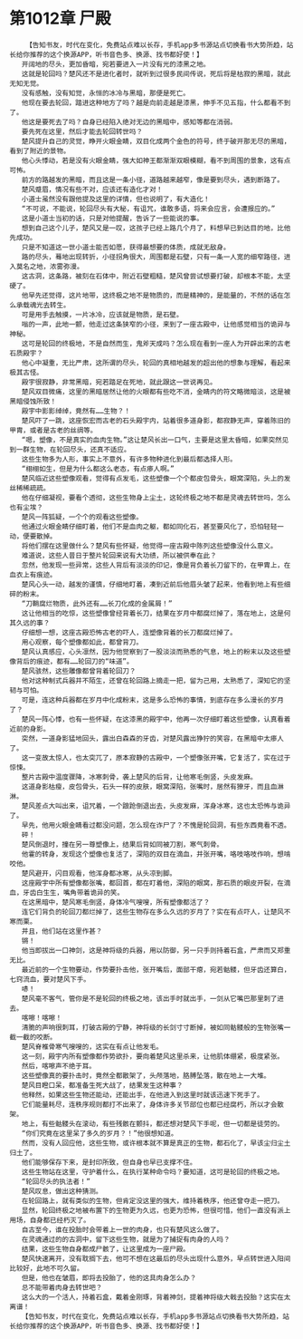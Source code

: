 # 第1012章 尸殿
        【告知书友，时代在变化，免费站点难以长存，手机app多书源站点切换看书大势所趋，站长给你推荐的这个换源APP，听书音色多、换源、找书都好使！】
       开阔地的尽头，更加昏暗，宛若要进入一片没有光的漆黑之地。
       这就是轮回吗？楚风还不是进化者时，就听到过很多民间传说，死后将是枯寂的黑暗，就此无知无觉。
       没有感触，没有知觉，永恒的冰冷与黑暗，那便是死亡。
       他现在要去轮回，踏进这种地方了吗？越是向前走越是漆黑，伸手不见五指，什么都看不到了。
       他这是要死去了吗？自身已经陷入绝对无边的黑暗中，感知等都在消弱。
       要先死在这里，然后才能去轮回转世吗？
       楚风提升自己的灵觉，睁开火眼金睛，双目化成两个金色的符号，终于破开那无尽的黑暗，看到了附近的景物。
       他心头悸动，若是没有火眼金睛，强大如神王都渐渐双眼模糊，看不到周围的景象，这有点可怖。
       前方的路越发的黑暗，而且这是一条小径，道路越来越窄，像是要到尽头，遇到断路了。
       楚风蹙眉，情况有些不对，应该还有造化才对！
       小道士虽然没有跟他提及这里的详情，但也说明了，有大造化！
       “不可说，不能说，轮回尽头有大秘，有诅咒，谁敢多语，将来会应言，会遭报应的。”
       这是小道士当初的话，只是对他提醒，告诉了一些能说的事。
       想到自己这个儿子，楚风又是一叹，这孩子已经上路几个月了，料想早已到达目的地，比他先成功。
       只是不知道这一世小道士能否如愿，获得最想要的体质，成就无敌身。
       路的尽头，蓦地出现转折，小径拐角很大，周围都是石壁，只有一条一人宽的细窄路径，进入莫名之地，浓雾弥漫。
       这古洞，这条路，被刻在石体中，附近石壁粗糙，楚风曾尝试想要打破，却根本不能，太坚硬了。
       他早先还觉得，这片地带，这终极之地不是物质的，而是精神的，是能量的，不然的话在怎么承载魂光去转生。
       可是用手去触摸，一片冰冷，应该就是物质，是石壁。
       嗡的一声，此地一颤，他走过这条狭窄的小径，来到了一座古殿中，让他感觉相当的诡异与神秘。
       这可是轮回的终极地，不是自然而生，鬼斧天成吗？怎么现在看到一座人为开辟出来的古老石质殿宇？
       他心中凝重，无比严肃，这所谓的尽头，轮回的真相地越发的超出他的想象与理解，看起来极其古怪。
       殿宇很寂静，非常黑暗，宛若踏足在死地，就此跟这一世说再见。
       楚风双目微痛，这里的黑暗居然让他的火眼都有些吃不消，金睛内的符文略微暗淡，这是被黑暗侵蚀所致！
       殿宇中影影绰绰，竟然有……生物？！
       楚风吓了一跳，这座恢宏而古老的石头殿宇内，站着很多道身影，都寂静无声，穿着陈旧的甲胄，或者是古老的丝绸等。
       “嗯，塑像，不是真实的血肉生物。”这让楚风长出一口气，主要是这里太昏暗，如果突然见到一群生物，在轮回尽头，还真不适应。
       这些生物多为人形，事实上不意外，有许多物种进化到最后都选择人形。
       “栩栩如生，但是为什么都这么老态，有点瘆人啊。”
       楚风临近这些塑像观看，觉得有点发毛，这些塑像一个个都皮包骨头，眼窝深陷，头上的发丝稀稀疏疏。
       他在仔细凝视，要看个透彻，这些生物身上尘土，这轮终极之地不都是灵魂去转世吗，怎么也有尘埃？
       楚风一阵狐疑，一个个的观看这些塑像。
       他通过火眼金睛仔细盯着，他们不是血肉之躯，都如同化石，甚至要风化了，恐怕轻轻一动，便要散掉。
       将他们摆在这里做什么？楚风有些怀疑，他觉得一座古殿中陈列这些塑像没什么意义。
       难道说，这些人昔日于整片轮回来说有大功绩，所以被供奉在此？
       忽然，他发现一些异常，这些人背后有淡淡的印记，像是背负着长刀留下的，在甲胄上，在血衣上有痕迹。
       楚风心头一动，越发的谨慎，仔细地盯着，凑到近前后他眉头皱了起来，他看到地上有些细碎的粉末。
       “刀鞘腐烂物质，此外还有……长刀化成的金属屑！”
       这让他相当的吃惊，这些塑像曾经背着长刀，结果在岁月中都腐烂掉了，落在地上，这是何其久远的事？
       仔细想一想，这座古殿恐怖古老的吓人，连塑像背着的长刀都腐烂掉了。
       用心观察，每个塑像都如此，都曾背刀。
       楚风认真感应，心头凛然，因为他觉察到了一股淡淡而熟悉的气息，地上的粉末以及这些塑像背后的痕迹，都有……轮回刀的“味道”。
       楚风骇然，这些雕像都曾背着轮回刀？
       他对这种制式兵器并不陌生，还曾在轮回路上摘走一把，留为己用，太熟悉了，深知它的坚韧与可怕。
       可是，连这种兵器都在岁月中化成粉末，这是多么恐怖的事情，到底存在多么漫长的岁月了？
       楚风一阵心悸，也有一些怀疑，在这漆黑的殿宇中，他再一次仔细盯着这些塑像，认真看着近前的身影。
       突然，一道身影猛地回头，露出白森森的牙齿，对楚风露出狰狞的笑容，在黑暗中太瘆人了。
       这一变故太惊人，也太突兀了，原本寂静的古殿中，一个塑像张开嘴，它复活了，实在过于惊悚。
       整片古殿中温度骤降，冰寒刺骨，袭上楚风的后背，让他寒毛倒竖，头皮发麻。
       这道身影枯瘦，皮包骨头，石头一样的皮肤，眼窝深陷，张嘴时，居然有獠牙，而且血淋淋。
       楚风差点大叫出来，诅咒着，一个踉跄倒退出去，头皮发麻，浑身冰寒，这也太恐怖与诡异了。
       早先，他用火眼金睛看过都没问题，怎么现在诈尸了？不愧是轮回洞，有些东西竟看不透。
       砰！
       楚风倒退时，撞在另一尊塑像上，结果后背如同被刀割，寒气刺骨。
       他霍的转身，发现这个塑像也复活了，深陷的双目在滴血，并张开嘴，咯吱咯吱作响，想啃咬他。
       楚风避开，闪目观看，他浑身都冰寒，从头凉到脚。
       这座殿宇中所有塑像都张嘴，都回首，都在盯着他，深陷的眼窝，那石质的眼皮开裂，在滴血，牙齿白生生，嘴角带着诡异的笑。
       在这黑暗中，楚风寒毛倒竖，身体冷气嗖嗖，所有塑像都活了？
       连它们背负的轮回刀都烂掉了，这些生物存在多么久远的岁月了？实在有点吓人，让楚风不寒而栗。
       并且，他们站在这里作甚？
       锵！
       他当即拔出一口神剑，这是神将级的兵器，用以防御，另一只手则持着石盒，严肃而又郑重无比。
       最近前的一个生物要动，作势要扑击他，张开嘴后，面部干瘪，宛若骷髅，但牙齿还算白，七窍流血，要对楚风下手。
       哧！
       楚风毫不客气，管你是不是轮回的终极之地，该出手时就出手，一剑从它嘴巴那里刺了进去。
       喀嚓！喀嚓！
       清脆的声响很刺耳，打破古殿的宁静，神将级的长剑寸寸断掉，被如同骷髅般的生物张嘴一截一截的咬断。
       楚风脊椎骨寒气嗖嗖的，这实在有点让他发毛。
       这一刻，殿宇内所有塑像都作势欲扑，要向着楚风这里杀来，让他肌体绷紧，极度紧张。
       然后，喀嚓声不绝于耳。
       这些塑像真的要扑击时，竟然全都散架了，头颅落地，胳膊坠落，散在地上一大堆。
       楚风目瞪口呆，都准备生死大战了，结果发生这种事？
       他释然，如果这些生物还能动，还能出手，在他进入到这里时就该迅速下死手了。
       它们能量耗尽，连秩序规则都打不出来了，身体许多关节部位也都已经腐朽，所以才会散架。
       地上，有些骷髅头在滚动，有些残骸在颤抖，都还想对楚风下手呢，但一切都是徒劳的。
       “你们究竟在这里呆了多久的岁月？！”他很想知道。
       然而，没有人回应他，这些生物，或许根本就不算是真正的生物，都石化了，早该尘归尘土归土了。
       他们能够保存下来，是封印所致，但自身也早已支撑不住。
       这些生物站在这里，守护着什么，在执行某种命令吗？要知道，这可是轮回的终极之地。
       “轮回尽头的执法者！”
       楚风叹息，做出这种猜测。
       在轮回路上，就有类似的生物，但肯定没这里的强大，维持着秩序，他还曾夺走一把刀。
       显然，轮回终极之地被布置下的生物更为久远，也更为恐怖，但很可惜，他们一直没有派上用场，自身都已经朽灭了。
       自古至今，谁在投胎时会带着上一世的肉身，也只有楚风这么做了。
       在灵魂通过的的古洞中，留下这些生物，就是为了捕捉有肉身的人吗？
       结果，这些生物自身都成尸骸了，让这里成为一座尸殿。
       楚风快速离开，没有耽搁下去，他可不想在这最后的尽头出现什么意外，早点转世进入阳间比较好，此地不可久留。
       但是，他也在皱眉，即将去投胎了，他的这具肉身怎么办？
       总不能带着肉身去转世吧？
       这么大的一个活人，持着石盒，戴着金刚琢，背着神剑，提着神将级大戟去投胎？这实在太离谱！
       【告知书友，时代在变化，免费站点难以长存，手机app多书源站点切换看书大势所趋，站长给你推荐的这个换源APP，听书音色多、换源、找书都好使！】